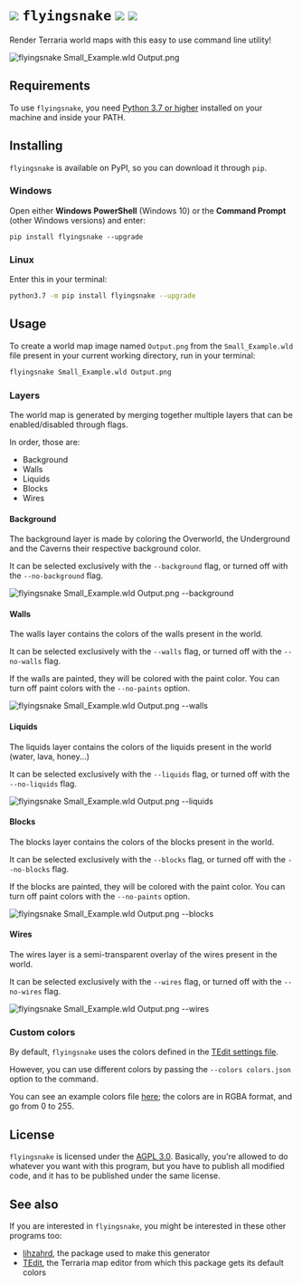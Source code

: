 # ![](https://gamepedia.cursecdn.com/terraria_gamepedia/8/82/Flying_Snake.png?version=2b0351f579d721166af80a12d2c2e325) `flyingsnake` [![](https://img.shields.io/pypi/v/flyingsnake)](https://pypi.org/project/flyingsnake/) ![](https://img.shields.io/badge/maintenance-passively--maintained-yellowgreen)

Render Terraria world maps with this easy to use command line utility!

![flyingsnake Small_Example.wld Output.png](https://i.imgur.com/HtNEIKw.png)

## Requirements

To use `flyingsnake`, you need [Python 3.7 or higher](https://www.python.org/downloads/) installed on your machine and inside your PATH.

## Installing

`flyingsnake` is available on PyPI, so you can download it through `pip`. 

### Windows

Open either **Windows PowerShell** (Windows 10) or the **Command Prompt** (other Windows versions) and enter:

```batch
pip install flyingsnake --upgrade
```

### Linux

Enter this in your terminal:

```bash
python3.7 -m pip install flyingsnake --upgrade
```

## Usage

To create a world map image named `Output.png` from the `Small_Example.wld` file present in your current working directory, run in your terminal:

```bash
flyingsnake Small_Example.wld Output.png
```

### Layers

The world map is generated by merging together multiple layers that can be enabled/disabled through flags.

In order, those are:
- Background
- Walls
- Liquids
- Blocks
- Wires

#### Background

The background layer is made by coloring the Overworld, the Underground and the Caverns their respective background color.

It can be selected exclusively with the `--background` flag, or turned off with the `--no-background` flag.

![flyingsnake Small_Example.wld Output.png --background](https://i.imgur.com/69qRLZX.png)

#### Walls

The walls layer contains the colors of the walls present in the world.

It can be selected exclusively with the `--walls` flag, or turned off with the `--no-walls` flag.

If the walls are painted, they will be colored with the paint color.
You can turn off paint colors with the `--no-paints` option.

![flyingsnake Small_Example.wld Output.png --walls](https://i.imgur.com/Grkq5PQ.png)

#### Liquids

The liquids layer contains the colors of the liquids present in the world (water, lava, honey...)

It can be selected exclusively with the `--liquids` flag, or turned off with the `--no-liquids` flag.

![flyingsnake Small_Example.wld Output.png --liquids](https://i.imgur.com/Pifjb4D.png)

#### Blocks

The blocks layer contains the colors of the blocks present in the world.

It can be selected exclusively with the `--blocks` flag, or turned off with the `--no-blocks` flag.

If the blocks are painted, they will be colored with the paint color.
You can turn off paint colors with the `--no-paints` option.

![flyingsnake Small_Example.wld Output.png --blocks](https://i.imgur.com/E05kgOA.png)

#### Wires

The wires layer is a semi-transparent overlay of the wires present in the world.

It can be selected exclusively with the `--wires` flag, or turned off with the `--no-wires` flag.

![flyingsnake Small_Example.wld Output.png --wires](https://i.imgur.com/XDLRCAE.png)

### Custom colors

By default, `flyingsnake` uses the colors defined in the [TEdit settings file](https://github.com/TEdit/Terraria-Map-Editor/blob/master/TEditXna/settings.xml).

However, you can use different colors by passing the `--colors colors.json` option to the command.

You can see an example colors file [here](https://github.com/Steffo99/flyingsnake/tree/master/flyingsnake/example_colors.json); the colors are in RGBA format, and go from 0 to 255.

## License

`flyingsnake` is licensed under the [AGPL 3.0](/LICENSE.txt).
Basically, you're allowed to do whatever you want with this program, but you have to publish all modified code, and it has to be published under the same license.

## See also

If you are interested in `flyingsnake`, you might be interested in these other programs too:

- [lihzahrd](https://github.com/Steffo99/lihzahrd), the package used to make this generator
- [TEdit](https://github.com/TEdit/Terraria-Map-Editor), the Terraria map editor from which this package gets its default colors
